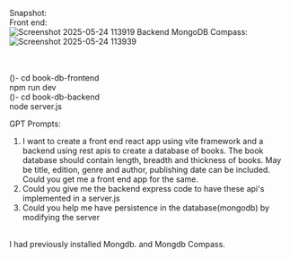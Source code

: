 Snapshot:<br>
Front end:<br>
![Screenshot 2025-05-24 113919](https://github.com/user-attachments/assets/691e66c3-30c9-44cf-8a12-e500e41d985d)
Backend MongoDB Compass:<br>
![Screenshot 2025-05-24 113939](https://github.com/user-attachments/assets/e2a62a8d-0617-4566-a51f-e21365043851)
<br>


<br>
<br>
()- cd book-db-frontend<br>
    npm run dev<br>
()- cd book-db-backend<br>
    node server.js<br>



GPT Prompts:
1) I want to create a front end react app using vite framework and a backend using rest apis to create a database of books. The book database should contain length, breadth and thickness of books. May be title, edition, genre and author, publishing date can be included. Could you get me a front end app for the same.
2) Could you give me the backend express code to have these api's implemented in a server.js
3) Could you help me have persistence in the database(mongodb) by modifying the server
<br>
I had previously installed Mongdb. and Mongdb Compass.
